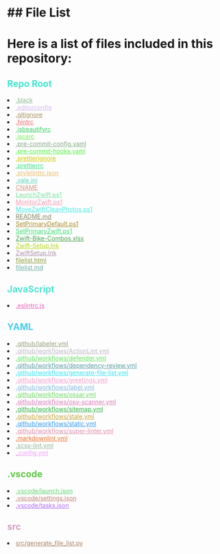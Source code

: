 # ## File List

# Here is a list of files included in this repository:

<h2 style="color: #3fe6ce;">Repo Root</h2>
<li><a href="https://github.com/Nick2bad4u/ZwiftScripts/blob/main/.black" style="color: #8cbe95;">.black</a></li>
<li><a href="https://github.com/Nick2bad4u/ZwiftScripts/blob/main/.editorconfig" style="color: #d4b8ed;">.editorconfig</a></li>
<li><a href="https://github.com/Nick2bad4u/ZwiftScripts/blob/main/.gitignore" style="color: #aa8e60;">.gitignore</a></li>
<li><a href="https://github.com/Nick2bad4u/ZwiftScripts/blob/main/.hintrc" style="color: #f36a6e;">.hintrc</a></li>
<li><a href="https://github.com/Nick2bad4u/ZwiftScripts/blob/main/.jsbeautifyrc" style="color: #3dcd68;">.jsbeautifyrc</a></li>
<li><a href="https://github.com/Nick2bad4u/ZwiftScripts/blob/main/.jscsrc" style="color: #72ec56;">.jscsrc</a></li>
<li><a href="https://github.com/Nick2bad4u/ZwiftScripts/blob/main/.pre-commit-config.yaml" style="color: #87a987;">.pre-commit-config.yaml</a></li>
<li><a href="https://github.com/Nick2bad4u/ZwiftScripts/blob/main/.pre-commit-hooks.yaml" style="color: #53f543;">.pre-commit-hooks.yaml</a></li>
<li><a href="https://github.com/Nick2bad4u/ZwiftScripts/blob/main/.prettierignore" style="color: #cbcb05;">.prettierignore</a></li>
<li><a href="https://github.com/Nick2bad4u/ZwiftScripts/blob/main/.prettierrc" style="color: #3de182;">.prettierrc</a></li>
<li><a href="https://github.com/Nick2bad4u/ZwiftScripts/blob/main/.stylelintrc.json" style="color: #e6bc6a;">.stylelintrc.json</a></li>
<li><a href="https://github.com/Nick2bad4u/ZwiftScripts/blob/main/.vale.ini" style="color: #58cfb9;">.vale.ini</a></li>
<li><a href="https://github.com/Nick2bad4u/ZwiftScripts/blob/main/CNAME" style="color: #ce9c84;">CNAME</a></li>
<li><a href="https://github.com/Nick2bad4u/ZwiftScripts/blob/main/LaunchZwift.ps1" style="color: #76e49d;">LaunchZwift.ps1</a></li>
<li><a href="https://github.com/Nick2bad4u/ZwiftScripts/blob/main/MonitorZwift.ps1" style="color: #f39ab6;">MonitorZwift.ps1</a></li>
<li><a href="https://github.com/Nick2bad4u/ZwiftScripts/blob/main/MoveZwiftCleanPhotos.ps1" style="color: #4ae9e0;">MoveZwiftCleanPhotos.ps1</a></li>
<li><a href="https://github.com/Nick2bad4u/ZwiftScripts/blob/main/README.md" style="color: #858867;">README.md</a></li>
<li><a href="https://github.com/Nick2bad4u/ZwiftScripts/blob/main/SetPrimaryDefault.ps1" style="color: #a78b29;">SetPrimaryDefault.ps1</a></li>
<li><a href="https://github.com/Nick2bad4u/ZwiftScripts/blob/main/SetPrimaryZwift.ps1" style="color: #3ede75;">SetPrimaryZwift.ps1</a></li>
<li><a href="https://github.com/Nick2bad4u/ZwiftScripts/blob/main/Zwift-Bike-Combos.xlsx" style="color: #4aa34e;">Zwift-Bike-Combos.xlsx</a></li>
<li><a href="https://github.com/Nick2bad4u/ZwiftScripts/blob/main/Zwift-Setup.lnk" style="color: #b3d719;">Zwift-Setup.lnk</a></li>
<li><a href="https://github.com/Nick2bad4u/ZwiftScripts/blob/main/ZwiftSetup.lnk" style="color: #ac8eaa;">ZwiftSetup.lnk</a></li>
<li><a href="https://github.com/Nick2bad4u/ZwiftScripts/blob/main/filelist.html" style="color: #8b9c3f;">filelist.html</a></li>
<li><a href="https://github.com/Nick2bad4u/ZwiftScripts/blob/main/filelist.md" style="color: #71adaa;">filelist.md</a></li>
<h2 style="color: #51e4d1;">JavaScript</h2>
<li><a href="https://github.com/Nick2bad4u/ZwiftScripts/blob/main/.eslintrc.js" style="color: #eb61b8;">.eslintrc.js</a></li>
<h2 style="color: #48ceed;">YAML</h2>
<li><a href="https://github.com/Nick2bad4u/ZwiftScripts/blob/main/.github/labeler.yml" style="color: #92a17b;">.github/labeler.yml</a></li>
<li><a href="https://github.com/Nick2bad4u/ZwiftScripts/blob/main/.github/workflows/ActionLint.yml" style="color: #bfb8c3;">.github/workflows/ActionLint.yml</a></li>
<li><a href="https://github.com/Nick2bad4u/ZwiftScripts/blob/main/.github/workflows/defender.yml" style="color: #64e262;">.github/workflows/defender.yml</a></li>
<li><a href="https://github.com/Nick2bad4u/ZwiftScripts/blob/main/.github/workflows/dependency-review.yml" style="color: #579ca3;">.github/workflows/dependency-review.yml</a></li>
<li><a href="https://github.com/Nick2bad4u/ZwiftScripts/blob/main/.github/workflows/generate-file-list.yml" style="color: #37e4f2;">.github/workflows/generate-file-list.yml</a></li>
<li><a href="https://github.com/Nick2bad4u/ZwiftScripts/blob/main/.github/workflows/greetings.yml" style="color: #f0a0ce;">.github/workflows/greetings.yml</a></li>
<li><a href="https://github.com/Nick2bad4u/ZwiftScripts/blob/main/.github/workflows/label.yml" style="color: #85b9df;">.github/workflows/label.yml</a></li>
<li><a href="https://github.com/Nick2bad4u/ZwiftScripts/blob/main/.github/workflows/ossar.yml" style="color: #6dd962;">.github/workflows/ossar.yml</a></li>
<li><a href="https://github.com/Nick2bad4u/ZwiftScripts/blob/main/.github/workflows/osv-scanner.yml" style="color: #d97db8;">.github/workflows/osv-scanner.yml</a></li>
<li><a href="https://github.com/Nick2bad4u/ZwiftScripts/blob/main/.github/workflows/sitemap.yml" style="color: #30b341;">.github/workflows/sitemap.yml</a></li>
<li><a href="https://github.com/Nick2bad4u/ZwiftScripts/blob/main/.github/workflows/stale.yml" style="color: #c0a73b;">.github/workflows/stale.yml</a></li>
<li><a href="https://github.com/Nick2bad4u/ZwiftScripts/blob/main/.github/workflows/static.yml" style="color: #3098f1;">.github/workflows/static.yml</a></li>
<li><a href="https://github.com/Nick2bad4u/ZwiftScripts/blob/main/.github/workflows/super-linter.yml" style="color: #e08dad;">.github/workflows/super-linter.yml</a></li>
<li><a href="https://github.com/Nick2bad4u/ZwiftScripts/blob/main/.markdownlint.yml" style="color: #eb702f;">.markdownlint.yml</a></li>
<li><a href="https://github.com/Nick2bad4u/ZwiftScripts/blob/main/.scss-lint.yml" style="color: #97b59b;">.scss-lint.yml</a></li>
<li><a href="https://github.com/Nick2bad4u/ZwiftScripts/blob/main/_config.yml" style="color: #eb9ff7;">_config.yml</a></li>
<h2 style="color: #5dc646;">.vscode</h2>
<li><a href="https://github.com/Nick2bad4u/ZwiftScripts/blob/main/.vscode/launch.json" style="color: #63d36f;">.vscode/launch.json</a></li>
<li><a href="https://github.com/Nick2bad4u/ZwiftScripts/blob/main/.vscode/settings.json" style="color: #be8375;">.vscode/settings.json</a></li>
<li><a href="https://github.com/Nick2bad4u/ZwiftScripts/blob/main/.vscode/tasks.json" style="color: #af68f9;">.vscode/tasks.json</a></li>
<h2 style="color: #d59cc1;">src</h2>
<li><a href="https://github.com/Nick2bad4u/ZwiftScripts/blob/main/src/generate_file_list.py" style="color: #ac8263;">src/generate_file_list.py</a></li>